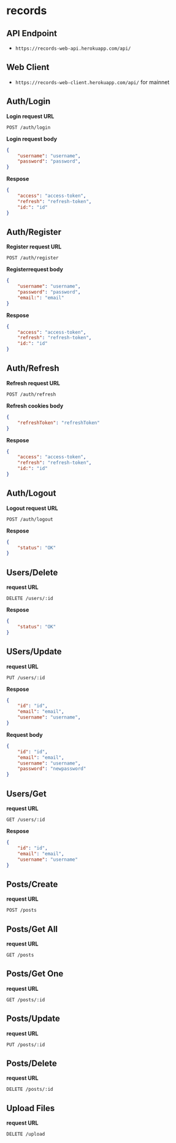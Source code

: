 # records

## API Endpoint
* `https://records-web-api.herokuapp.com/api/`

## Web Client
* `https://records-web-client.herokuapp.com/api/` for mainnet

## Auth/Login 
**Login request URL**
```
POST /auth/login
```

**Login request body**
```json 
{
    "username": "username",
    "password": "password",
}
```

**Respose**
```json 
{
    "access": "access-token",
    "refresh": "refresh-token",
    "id:": "id"
}
```

## Auth/Register
**Register request URL**
```
POST /auth/register
```

**Registerrequest body**
```json 
{
    "username": "username",
    "password": "password",
    "email:": "email"
}
```

**Respose**
```json 
{
    "access": "access-token",
    "refresh": "refresh-token",
    "id:": "id"
}
```

## Auth/Refresh
**Refresh request URL**
```
POST /auth/refresh
```

**Refresh cookies body**
```json 
{
    "refreshToken": "refreshToken"
}
```

**Respose**
```json 
{
    "access": "access-token",
    "refresh": "refresh-token",
    "id:": "id"
}
```

## Auth/Logout
**Logout request URL**
```
POST /auth/logout
```

**Respose**
```json 
{
    "status": "OK"
}
```

## Users/Delete
**request URL**
```
DELETE /users/:id
```

**Respose**
```json 
{
    "status": "OK"
}
```

## USers/Update
**request URL**
```
PUT /users/:id
```

**Respose**
```json 
{
    "id": "id",
    "email": "email",
    "username": "username",
}
```

**Request body**
```json 
{
    "id": "id",
    "email": "email",
    "username": "username",
    "password": "newpassword"
}
```

## Users/Get
**request URL**
```
GET /users/:id
```

**Respose**
```json 
{
    "id": "id",
    "email": "email",
    "username": "username"
}
```

## Posts/Create
**request URL**
```
POST /posts
```

## Posts/Get All
**request URL**
```
GET /posts
```

## Posts/Get One
**request URL**
```
GET /posts/:id
```

## Posts/Update
**request URL**
```
PUT /posts/:id
```

## Posts/Delete
**request URL**
```
DELETE /posts/:id
```

## Upload Files
**request URL**
```
DELETE /upload
```



 
